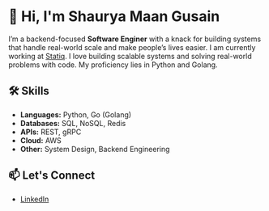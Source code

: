 # 👋 Hi, I'm Shaurya Maan Gusain

I’m a backend-focused **Software Enginer** with a knack for building systems that handle real-world scale and make people’s lives easier. I am currently working at [Statiq](https://www.statiq.in/). I love building scalable systems and solving real-world problems with code. My proficiency lies in Python and Golang. 

## 🛠️ Skills

- **Languages:** Python, Go (Golang)
- **Databases:** SQL, NoSQL, Redis
- **APIs:** REST, gRPC
- **Cloud:** AWS
- **Other:** System Design, Backend Engineering

## 📫 Let's Connect

- [LinkedIn](https://www.linkedin.com/in/smgusain/)

<!--
Fun facts and more projects coming soon! 🚗💡
-->
